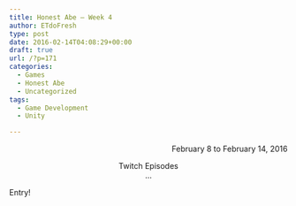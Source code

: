 ```yaml
---
title: Honest Abe – Week 4
author: ETdoFresh
type: post
date: 2016-02-14T04:08:29+00:00
draft: true
url: /?p=171
categories:
  - Games
  - Honest Abe
  - Uncategorized
tags:
  - Game Development
  - Unity

---
```

<p style="text-align: right;">
  February 8 to February 14, 2016
</p>

<p style="text-align: center;">
  Twitch Episodes<br /> &#8230;
</p>

Entry!